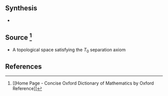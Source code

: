## Synthesis
- 
## Source [^1]
- A topological space satisfying the $T_0$ separation axiom
## References

[^1]: [[Home Page - Concise Oxford Dictionary of Mathematics by Oxford Reference]]